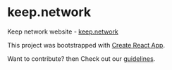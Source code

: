 # keep.network

Keep network website - [keep.network](https://keep.network)

This project was bootstrapped with [Create React App](https://github.com/facebookincubator/create-react-app).

Want to contribute? then Check out our [guidelines](CONTRIBUTING.md).
